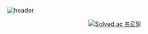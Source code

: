 ![header](https://capsule-render.vercel.app/api?type=rect&color=auto&height=150&section=header&text=Welcome!!&fontSize=50)
<br>

<div align="center";
  ![Anurag's GitHub stats](https://github-readme-stats.vercel.app/api?username=asdf4503&show_icons=true&theme=radical)
  <br>
  
  [![Solved.ac
  프로필](http://mazassumnida.wtf/api/v2/generate_badge?boj=asdf4503)](https://solved.ac/asdf4503)
</div>
